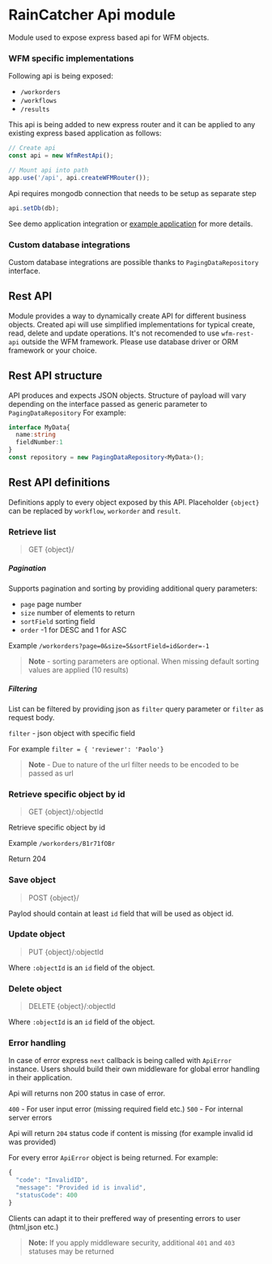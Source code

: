 # RainCatcher Api module

Module used to expose express based api for WFM objects.

### WFM specific implementations

Following api is being exposed:

- `/workorders`
- `/workflows`
- `/results`

This api is being added to new express router and it can be applied to any existing express based application
as follows:

```typescript
// Create api
const api = new WfmRestApi();

// Mount api into path
app.use('/api', api.createWFMRouter());
```

Api requires mongodb connection that needs to be setup as separate step

```typescript
api.setDb(db);
```
See demo application integration or [example application](./example) for more details.

### Custom database integrations

Custom database integrations are possible thanks to `PagingDataRepository` interface.

## Rest API

Module provides a way to dynamically create API for different business objects.
Created api will use simplified implementations for typical create, read, delete and update operations. It's not recomended to use `wfm-rest-api` outside the WFM framework. Please use database driver or ORM framework or your choice.

## Rest API structure

API produces and expects JSON objects.
Structure of payload will vary depending on the interface passed as generic parameter to `PagingDataRepository`
For example:

```typescript
interface MyData{
  name:string
  fieldNumber:1
}
const repository = new PagingDataRepository<MyData>();
```

## Rest API definitions

Definitions apply to every object exposed by this API. Placeholder `{object}` can be replaced by `workflow`, `workorder` and `result`.

### Retrieve list

> GET {object}/

##### Pagination
Supports pagination and sorting by providing additional query parameters:

- `page` page number
- `size` number of elements to return
- `sortField` sorting field
- `order` -1 for DESC and 1 for ASC

Example `/workorders?page=0&size=5&sortField=id&order=-1`

> **Note** - sorting parameters are optional.  When missing default sorting values are applied (10 results)

##### Filtering

List can be filtered by providing json as `filter` query parameter or `filter` as request body.

`filter` - json object with specific field

For example `filter = { 'reviewer': 'Paolo'}`

> **Note** - Due to nature of the url filter needs to be encoded to be passed as url

### Retrieve specific object by id

> GET {object}/:objectId

Retrieve specific object by id

Example `/workorders/B1r71fOBr`

Return 204

### Save object

> POST {object}/

Paylod should contain at least `id` field that will be used as object id.

### Update object

> PUT {object}/:objectId

Where `:objectId` is an `id` field of the object.

### Delete object

> DELETE {object}/:objectId

Where `:objectId` is an `id` field of the object.

### Error handling

In case of error express `next` callback is being called with `ApiError` instance.
Users should build their own middleware for global error handling in their application.

Api will returns non 200 status in case of error.

`400` - For user input error (missing required field etc.)
`500` - For internal server errors

Api will return `204` status code if content is missing (for example invalid id was provided)

For every error `ApiError` object is being returned.
For example:

```typescript
{
  "code": "InvalidID",
  "message": "Provided id is invalid",
  "statusCode": 400
}
```
Clients can adapt it to their preffered way of presenting errors to user (html,json etc.)

> **Note:** If you apply middleware security, additional  `401` and `403` statuses may be returned

